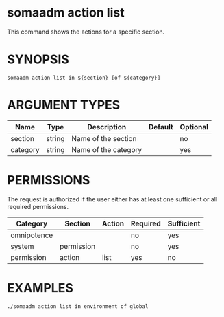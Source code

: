 # somaadm action list

This command shows the actions for a specific section.

# SYNOPSIS

```
somaadm action list in ${section} [of ${category}]
```

# ARGUMENT TYPES

Name | Type |     Description   | Default | Optional
 --- |  --- | ----------------- | ------- | --------
section | string | Name of the section | | no
category | string | Name of the category | | yes

# PERMISSIONS

The request is authorized if the user either has at least one
sufficient or all required permissions.

Category | Section | Action | Required | Sufficient
 ------- | ------- | ------ | -------- | ----------
omnipotence | | | no | yes
system | permission | | no | yes
permission | action | list | yes | no

# EXAMPLES

```
./somaadm action list in environment of global
```
